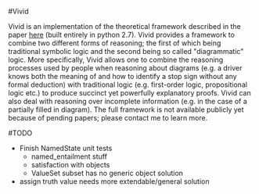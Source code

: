 #Vivid

Vivid is an implementation of the theoretical framework described in the paper [here][paper] (built entirely in python 2.7).
Vivid provides a framework to combine two different forms of reasoning; the first of which being traditional symbolic logic and the second being so called "diagrammatic" logic. More specifically, Vivid allows one to combine the reasoning processes used by people when reasoning about diagrams (e.g. a driver knows both the meaning of and how to identify a stop sign without any formal deduction) with traditional logic (e.g. first-order logic, propositional logic etc.) to produce succinct yet powerfully explanatory proofs. Vivid can also deal with reasoning over incomplete information (e.g. in the case of a partially filled in diagram). The full framework is not available publicly yet because of pending papers; please contact me to learn more.

[paper]: http://citeseerx.ist.psu.edu/viewdoc/download?doi=10.1.1.466.4004&rep=rep1&type=pdf

#TODO
* Finish NamedState unit tests
    * named_entailment stuff
    * satisfaction with objects
    * ValueSet subset has no generic object solution
* assign truth value needs more extendable/general solution